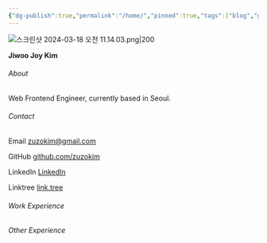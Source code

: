 ```yaml
---
{"dg-publish":true,"permalink":"/home/","pinned":true,"tags":["blog","gardenEntry"],"created":"2024-08-20","updated":"2024-08-20T23:17:00"}
---
```


![스크린샷 2024-03-18 오전 11.14.03.png|200](/img/user/%EC%8A%A4%ED%81%AC%EB%A6%B0%EC%83%B7%202024-03-18%20%EC%98%A4%EC%A0%84%2011.14.03.png)

**Jiwoo Joy Kim**

###### About

Web Frontend Engineer, currently based in Seoul.


###### Contact

Email
zuzokim@gmail.com

GitHub
[github.com/zuzokim](https://github.com/zuzokim)

LinkedIn
[LinkedIn](https://www.linkedin.com/in/%EC%A7%80%EC%9A%B0-%EA%B9%80-635921206?utm_source=share&utm_campaign=share_via&utm_content=profile&utm_medium=ios_app)

Linktree
[link.tree](https://linktr.ee/zuzokim)


###### Work Experience



###### Other Experience




